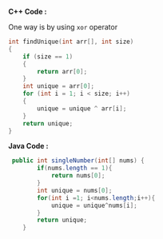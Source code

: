 **C++ Code :**

One way is by using `xor` operator
```c++
int findUnique(int arr[], int size)
{
    if (size == 1)
    {
        return arr[0];
    }
    int unique = arr[0];
    for (int i = 1; i < size; i++)
    {
        unique = unique ^ arr[i];
    }
    return unique;
}
```

**Java Code :**
```java
 public int singleNumber(int[] nums) {
        if(nums.length == 1){
            return nums[0];
        }
        int unique = nums[0];
        for(int i =1; i<nums.length;i++){
            unique = unique^nums[i];
        }
        return unique;
    }
```

